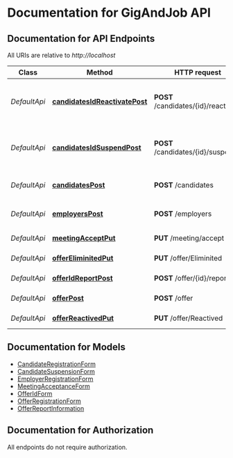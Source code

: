 # Documentation for GigAndJob API

<a name="documentation-for-api-endpoints"></a>
## Documentation for API Endpoints

All URIs are relative to *http://localhost*

Class | Method | HTTP request | Description
------------ | ------------- | ------------- | -------------
*DefaultApi* | [**candidatesIdReactivatePost**](Apis/DefaultApi.md#candidatesidreactivatepost) | **POST** /candidates/{id}/reactivate | Reactivates a candidate or deletes if treshold is surpased
*DefaultApi* | [**candidatesIdSuspendPost**](Apis/DefaultApi.md#candidatesidsuspendpost) | **POST** /candidates/{id}/suspend | Suspends a candidate or deletes if treshold is surpased
*DefaultApi* | [**candidatesPost**](Apis/DefaultApi.md#candidatespost) | **POST** /candidates | Registers a new candidate
*DefaultApi* | [**employersPost**](Apis/DefaultApi.md#employerspost) | **POST** /employers | Registers a new employer
*DefaultApi* | [**meetingAcceptPut**](Apis/DefaultApi.md#meetingacceptput) | **PUT** /meeting/accept | Accept a meeting
*DefaultApi* | [**offerEliminitedPut**](Apis/DefaultApi.md#offereliminitedput) | **PUT** /offer/Eliminited | Eliminates an offer
*DefaultApi* | [**offerIdReportPost**](Apis/DefaultApi.md#offeridreportpost) | **POST** /offer/{id}/report | Reports an offer
*DefaultApi* | [**offerPost**](Apis/DefaultApi.md#offerpost) | **POST** /offer | Creates a new offer
*DefaultApi* | [**offerReactivedPut**](Apis/DefaultApi.md#offerreactivedput) | **PUT** /offer/Reactived | Reactivates an offer


<a name="documentation-for-models"></a>
## Documentation for Models

 - [CandidateRegistrationForm](./Models/CandidateRegistrationForm.md)
 - [CandidateSuspensionForm](./Models/CandidateSuspensionForm.md)
 - [EmployerRegistrationForm](./Models/EmployerRegistrationForm.md)
 - [MeetingAcceptanceForm](./Models/MeetingAcceptanceForm.md)
 - [OfferIdForm](./Models/OfferIdForm.md)
 - [OfferRegistrationForm](./Models/OfferRegistrationForm.md)
 - [OfferReportInformation](./Models/OfferReportInformation.md)


<a name="documentation-for-authorization"></a>
## Documentation for Authorization

All endpoints do not require authorization.
